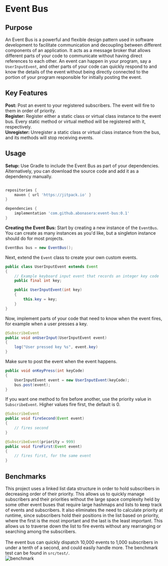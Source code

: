 # Event Bus

## Purpose
An Event Bus is a powerful and flexible design pattern used in software development to facilitate communication and decoupling between different components of an application. It acts as a message broker that allows different parts of your code to communicate without having direct references to each other. An event can happen in your program, say a ```UserInputEvent```, and other parts of your code can quickly respond to and know the details of the event without being directly connected to the portion of your program responsible for initially posting the event.

## Key Features
**Post:** Post an event to your registered subscribers. The event will fire to them in order of priority.\
**Register:** Register either a static class or virtual class instance to the event bus. Every static method or virtual method will be registered with it, respectively.\
**Unregister:** Unregister a static class or virtual class instance from the bus, and its methods will stop receiving events.

## Usage
**Setup:** Use Gradle to include the Event Bus as part of your dependencies. Alternatively, you can download the source code and add it as a dependency manually.
```gradle

repositories {
    maven { url 'https://jitpack.io' }
}

dependencies {
    implementation 'com.github.abonasera:event-bus:0.1'
}
```
**Creating the Event Bus:** Start by creating a new instance of the ```EventBus```. You can create as many instances as you'd like, but a singleton instance should do for most projects.
```java
EventBus bus = new EventBus();
```
Next, extend the ```Event``` class to create your own custom events.
```java
public class UserInputEvent extends Event
{
    // Example keyboard input event that records an integer key code
    public final int key;

    public UserInputEvent(int key)
    {
        this.key = key;
    }
}
```
Now, implement parts of your code that need to know when the event fires, for example when a user presses a key.
```java
@SubscribeEvent
public void onUserInput(UserInputEvent event)
{
    log("User pressed key %s", event.key)
}
```
Make sure to post the event when the event happens.
```java
public void onKeyPress(int keyCode)
{
    UserInputEvent event = new UserInputEvent(keyCode);
    bus.post(event);
}
```
If you want one method to fire before another, use the priority value in ```SubscribeEvent```. Higher values fire first, the default is 0.
```java
@SubscribeEvent
public void fireSecond(Event event)
{
    // fires second
}

@SubscribeEvent(priority = 999)
public void fireFirst(Event event)
{
    // fires first, for the same event
}
```
## Benchmarks
This project uses a linked list data structure in order to hold subscribers in decreasing order of their priority. This allows us to quickly manage subscribers and their priorities without the large space complexity held by some other event buses that require large hashmaps and lists to keep track of events and subscribers. It also eliminates the need to calculate priority at runtime, since subscribers hold their positions in the list based on priority, where the first is the most important and the last is the least important. This allows us to traverse down the list to fire events without any rearranging or searching among the subscribers.\
\
The event bus can quickly dispatch 10,000 events to 1,000 subscribers in under a tenth of a second, and could easily handle more. The benchmark test can be found in ```src/test/```.\
![benchmark](https://i.imgur.com/6rcNB7k.png)

